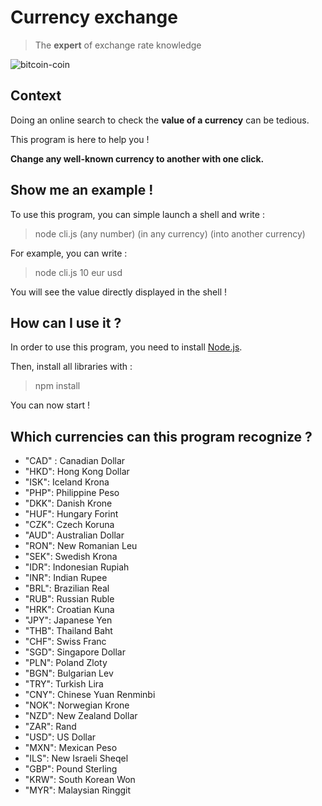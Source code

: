 # Currency exchange 

> The **expert** of exchange rate knowledge 

![bitcoin-coin](https://images.unsplash.com/photo-1518544801976-3e159e50e5bb?ixlib=rb-1.2.1&ixid=eyJhcHBfaWQiOjEyMDd9&auto=format&fit=crop&w=1949&q=80)

## Context 

Doing an online search to check the **value of a currency** can be tedious. 

This program is here to help you ! 

**Change any well-known currency to another with one click.** 


## Show me an example ! 

To use this program, you can simple launch a shell and write : 
> node cli.js (any number) (in any currency) (into another currency) 

For example, you can write : 
> node cli.js 10 eur usd 

You will see the value directly displayed in the shell ! 

## How can I use it ? 

In order to use this program, you need to install [Node.js](https://nodejs.org/en/download/). 

Then, install all libraries with : 
> npm install 

You can now start ! 


## Which currencies can this program recognize ? 

- "CAD" : Canadian Dollar
- "HKD": Hong Kong Dollar
- "ISK": Iceland Krona
- "PHP": Philippine Peso
- "DKK": Danish Krone
- "HUF": Hungary Forint
- "CZK": Czech Koruna
- "AUD": Australian Dollar
- "RON": New Romanian Leu
- "SEK": Swedish Krona
- "IDR": Indonesian Rupiah
- "INR": Indian Rupee
- "BRL": Brazilian Real
- "RUB": Russian Ruble
- "HRK": Croatian Kuna
- "JPY": Japanese Yen
- "THB": Thailand Baht
- "CHF": Swiss Franc
- "SGD": Singapore Dollar
- "PLN": Poland Zloty
- "BGN": Bulgarian Lev
- "TRY": Turkish Lira
- "CNY": Chinese Yuan Renminbi
- "NOK": Norwegian Krone
- "NZD": New Zealand Dollar
- "ZAR": Rand
- "USD": US Dollar
- "MXN": Mexican Peso
- "ILS": New Israeli Sheqel
- "GBP": Pound Sterling
- "KRW": South Korean Won
- "MYR": Malaysian Ringgit